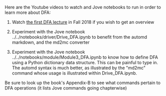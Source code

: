 
Here are the Youtube videos to watch and Jove
notebooks to run in order to learn more about DFA:

1) Watch [the first DFA lecture](https://youtu.be/FItN6CK1mow) in Fall 2018 if you wish to get an overview

2) Experiment with the Jove notebook
   ../../notebooks/driver/Drive_DFA.ipynb
   to benefit from the automd markdown, and
   the md2mc converter

3) Experiment with the Jove notebook
   ../../notebooks/module/Module3_DFA.ipynb
   to know how to define DFA using a Python
   dictionary data structure. This can be painful
   to type in. The automd syntax is much better,
   as illustrated by the "md2mc" command whose
   usage is illustrated within Drive_DFA.ipynb.

Be sure to look up the book's Appendix-B to see
what commands pertain to DFA operations (it lists
Jove commands going chapterwise)

   





   

